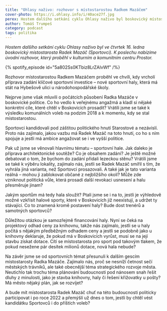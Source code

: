 ```yaml
---
title: "Ohlasy naživo: rozhovor s místostarostou Radkem Mazáčem"
cover-photo: https://i.ohlasy.info/i/40ace27f.jpg
perex: Hostem dalšího setkání cyklu Ohlasy naživo byl boskovický místostarosta Radek Mazáč (Sportovci). K poslechu nabízíme úvodní rozhovor, který proběhl v kulturním a komunitním centru Prostor.
author: Tomáš Trumpeš
category: podcast
tags: politika
---
```


*Hostem dalšího setkání cyklu Ohlasy naživo byl ve čtvrtek 16. ledna boskovický místostarosta Radek Mazáč (Sportovci). K poslechu nabízíme úvodní rozhovor, který proběhl v kulturním a komunitním centru Prostor.*

{% spotify_episode id="5a802Ss0KTbiz8LrZAlvWf" /%}

Rozhovor místostarostou Radkem Mazáčem proběhl ve chvíli, kdy vrcholí příprava zadání klíčové sportovní investice – nové sportovní haly, která má stát na Hybešově ulici u národohospodářské školy.

Nejprve jsme však mluvili o počátcích působení Radka Mazáče v boskovické politice. Co ho vedlo k veřejnému angažmá a kladl si nějaké konkrétní cíle, které chtěl v Boskovicích prosadit? Vrátili jsme se také k výsledku komunálních voleb na podzim 2018 a k momentu, kdy se stal místostarostou.

Sportovci kandidovali pod záštitou politického hnutí Starostové a nezávislí. Proto nás zajímalo, jakou vazbu má Radek Mazáč na toto hnutí, co ho s ním spojuje a jestli má ambice angažovat se i ve vyšší politice.

Pak už jsme se věnovali hlavnímu tématu – sportovní hale. Jak daleko je příprava architektonické soutěže? Co je obsahem zadání? Je ještě možné debatovat o tom, že bychom do zadání přidali lezeckou stěnu? Vrátili jsme se také k výběru lokality, zajímalo nás, jestli se Radek Mazáč smířil s tím, že vyhrála jiná varianta, než Sportovci prosazovali. A také jak je tato varianta reálná – mohou ji zablokovat občané z nejbližšího okolí? Může zde vzniknout politická vůle, která prosadí další revokaci usnesení a halu přesměruje jinam?

Jakým sportům má tedy hala sloužit? Ptali jsme se i na to, jestli je výhledově možné vzkřísit halové sporty, které v Boskovicích již neexistují, a udržet ty stávající. Co to znamená kromě postavení haly? Bude dost trenérů a samotných sportovců?

Důležitou otázkou je samozřejmě financování haly. Nyní se čeká na projektový odhad ceny za knihovnu, takže nás zajímalo, jestli se u haly počítá s nějakým předběžným odhadem ceny a jestli se podobně jako u knihovny deklaruje, že pokud má v Boskovicích vyrůst, musí se na její stavbu získat dotace. Cítí se místostarosta pro sport pod takovým tlakem, že pokud nesežene pár desítek milionů dotace, nová hala nebude?

Na závěr jsme se od sportovních témat přesunuli k dalším gescím místostarosty Radka Mazáče. Zajímalo nás, proč se nesníží četnost sečí městských trávníků, ale také obecnější téma strategického rozvoje města. Neutichlo tak trochu téma plánování budoucnosti pod nánosem snah řešit dluhy z minulosti, jako je stavba knihovny, haly či řešení křižovatky u pošty? Má město nějaký plán, jak se rozvíjet?

A bude mít místostarosta Radek Mazáč chuť na této budoucnosti politicky participovat i po roce 2022 a přemýšlí už dnes o tom, jestli by chtěl vést kandidátku Sportovců i do příštích voleb?